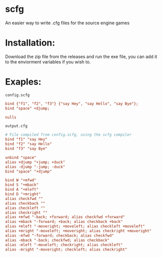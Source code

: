 # scfg
An easier way to write .cfg files for the source engine games

# Installation:
Download the zip file from the releases and run the exe file, you can add it to the enviorment variables if you wish to.

# Exaples:

`config.scfg`
```cfg
bind {"f1", "f2", "f3"} {"say Hey", "say Hello", "say Bye"};
bind "space" +djump;

nulls
```

`output.cfg`
```cfg
# File compiled from config.scfg, using the scfg compiler
bind "f1" "say Hey"
bind "f2" "say Hello"
bind "f3" "say Bye"

unbind "space"
alias +djump "+jump; +duck"
alias -djump "-jump; -duck"
bind "space" "+djump"

bind W "+mfwd"
bind S "+mback"
bind A "+mleft"
bind D "+mright"
alias checkfwd ""
alias checkback ""
alias checkleft ""
alias checkright ""
alias +mfwd "-back; +forward; alias checkfwd +forward"
alias +mback "-forward; +back; alias checkback +back"
alias +mleft "-moveright; +moveleft; alias checkleft +moveleft"
alias +mright "-moveleft; +moveright; alias checkright +moveright"
alias -mfwd "-forward; checkback; alias checkfwd"
alias -mback "-back; checkfwd; alias checkback"
alias -mleft "-moveleft; checkright; alias checkleft"
alias -mright "-moveright; checkleft; alias checkright"
```

